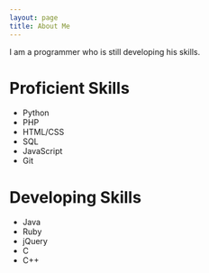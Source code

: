 ```yaml
---
layout: page
title: About Me
---
```


I am a programmer who is still developing his skills.
# Proficient Skills

* Python
* PHP
* HTML/CSS
* SQL
* JavaScript
* Git

# Developing Skills

* Java
* Ruby
* jQuery
* C
* C++
